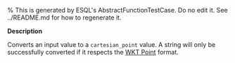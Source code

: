 % This is generated by ESQL's AbstractFunctionTestCase. Do no edit it. See ../README.md for how to regenerate it.

**Description**

Converts an input value to a `cartesian_point` value. A string will only be successfully converted if it respects the [WKT Point](https://en.wikipedia.org/wiki/Well-known_text_representation_of_geometry) format.

